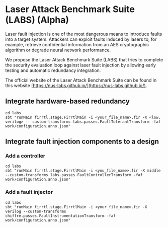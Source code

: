 # Laser Attack Benchmark Suite (LABS) (Alpha)

Laser fault injection is one of the most dangerous means to introduce faults into a target system. Attackers can exploit faults induced by lasers to, for example, retrieve confidential information from an AES cryptographic algorithm or degrade neural network performance.

We propose the Laser Attack Benchmark Suite (LABS) that tries to complete the security evaluation loop against laser fault injection by allowing early testing and automatic redundancy integration. 

The official website of the Laser Attack Benchmark Suite can be found in this website [https://nus-labs.github.io/](https://nus-labs.github.io/).

## Integrate hardware-based redundancy

```code
cd labs
sbt "runMain firrtl.stage.FirrtlMain -i <your_file_name>.fir -X <low, verilog> -- custom-transforms labs.passes.FaultTolerantTransform -faf work/configuration.anno.json"
```

## Integrate fault injection components to a design

### Add a controller

```code2
cd labs
sbt "runMain firrtl.stage.FirrtlMain -i <you_file_name>.fir -X middle --custom-transforms labs.passes.FaultControllerTransform -faf work/configuration.anno.json"
```

### Add a fault injector

```code3
cd labs
sbt "runMain firrtl.stage.FirrtlMain -i <your_file_name>.fir -X verilog --custom-transforms chiffre.passes.FaultInstrumentationTransform -faf work/configuration.anno.json"
```
